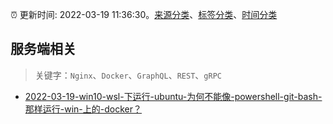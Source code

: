 :alarm_clock: 更新时间: 2022-03-19 11:36:30。[来源分类](../README.md)、[标签分类](../TAGS.md)、[时间分类](../TIMELINE.md)

## 服务端相关


> 关键字：`Nginx`、`Docker`、`GraphQL`、`REST`、`gRPC`



- [2022-03-19-win10-wsl-下运行-ubuntu-为何不能像-powershell-git-bash-那样运行-win-上的-docker？](https://www.v2ex.com/t/841483) 